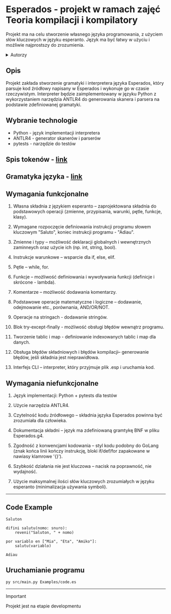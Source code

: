 # Esperados - projekt w ramach zajęć Teoria kompilacji i kompilatory

Projekt ma na celu stworzenie własnego języka programowania, z użyciem słów kluczowych w języku esperanto. 
Język ma być łatwy w użyciu i możliwie najprostszy do zrozumienia.

<details>
  <summary>Autorzy</summary>
    <br>Eliza Petrycka (epetrycka@student.agh.edu.pl)
    <br>Dominika Bujnarowska (dbujnarowska@student.agh.edu.pl)
</details>

## Opis

Projekt zakłada stworzenie gramatyki i interpretera języka Esperados, który parsuje kod źródłowy napisany w Esperados i wykonuje go w czasie rzeczywistym. Interpreter będzie zaimplementowany w języku Python z wykorzystaniem narzędzia ANTLR4 do generowania skanera i parsera na podstawie zdefiniowanej gramatyki.

## Wybranie technologie

* Python - język implementacji interpretera
* ANTLR4 - generator skanerów i parserów
* pytests - narzędzie do testów

## Spis tokenów - [link](https://github.com/epetrycka/Squick-Lang/blob/main/spis_tokenów.md)

## Gramatyka języka - [link](https://github.com/epetrycka/Squick-Lang/blob/main/Grammar/Esperados.g4)

## Wymagania funkcjonalne

1. Własna składnia z językiem esperanto – zaprojektowana składnia do podstawowych operacji (zmienne, przypisania, warunki, pętle, funkcje, klasy).

2. Wymagane rozpoczęcie definiowania instrukcji programu słowem kluczowym "Saluto", koniec instrukcji programu - "Adiau".

3. Zmienne i typy – możliwość deklaracji globalnych i wewnętrznych zaminneych oraz użycie ich (np. int, string, bool).

4. Instrukcje warunkowe – wsparcie dla if, else, elif.

5. Pętle – while, for.

6. Funkcje – możliwość definiowania i wywoływania funkcji (definicje i skrócone - lambda).

7. Komentarze – możliwość dodawania komentarzy.

8. Podstawowe operacje matematyczne i logiczne – dodawanie, odejmowanie etc., porównania, AND/OR/NOT.

9. Operacje na stringach - dodawanie stringów.

10. Blok try-except-finally - możliwość obsługi błędów wewnątrz programu.

11. Tworzenie tablic i map - definiowanie indexowanych tablic i map dla danych.

12. Obsługa błędów składniowych i błędów kompilacji– generowanie błędów, jeśli składnia jest nieprawidłowa.

13. Interfejs CLI – interpreter, który przyjmuje plik .esp i uruchamia kod.

## Wymagania niefunkcjonalne

1. Język implementacji: Python + pytests dla testów

2. Użycie narzędzia ANTLR4.

3. Czytelność kodu źródłowego – składnia języka Esperados powinna być zrozumiała dla człowieka.

4. Dokumentacja składni – język ma zdefiniowaną gramtykę BNF w pliku Esperados.g4.

5. Zgodność z konwencjami kodowania – styl kodu podobny do GoLang (znak końca linii kończy instrukcję, bloki if/def/for zapakowane w nawiasy klamrowe '{}').

6. Szybkość działania nie jest kluczowa – nacisk na poprawność, nie wydajność.

7. Użycie maksymalnej ilości słów kluczowych zrozumiałych w języku esperanto (minimalizacja używania symboli).

---

## Code Example

```esperando
Saluton

difini salutu(nomo: snuro):
    reveni("Saluton, " + nomo)

por variablo en ["Mia", "Eta", "Amiko"]:
    salutu(variablo)

Adiau
```

## Uruchamianie programu

```bash
py src/main.py Examples/code.es
```

---

> [!IMPORTANT]
> Projekt jest na etapie developmentu